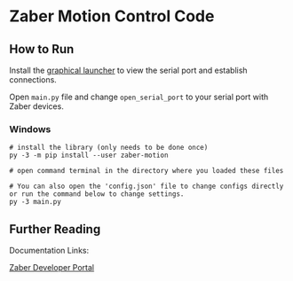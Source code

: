 Zaber Motion Control Code
====================

How to Run
----------
Install the [graphical launcher](https://software.zaber.com/zaber-launcher/download#download-section)
to view the serial port and establish connections.

Open `main.py` file and change `open_serial_port`
to your serial port with Zaber devices.


### Windows

``` {.bash}
# install the library (only needs to be done once)
py -3 -m pip install --user zaber-motion

# open command terminal in the directory where you loaded these files

# You can also open the 'config.json' file to change configs directly or run the command below to change settings.
py -3 main.py
```


Further Reading
----------

Documentation Links:

[Zaber Developer Portal](https://www.zaber.com/software/docs/motion-library/ascii/)


